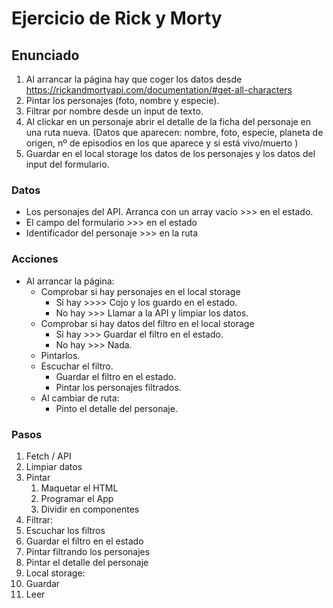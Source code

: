 # Ejercicio de Rick y Morty

## Enunciado

1. Al arrancar la página hay que coger los datos desde https://rickandmortyapi.com/documentation/#get-all-characters
1. Pintar los personajes (foto, nombre y especie).
1. Filtrar por nombre desde un input de texto.
1. Al clickar en un personaje abrir el detalle de la ficha del personaje en una ruta nueva. (Datos que aparecen: nombre, foto, especie,  planeta de origen, nº de episodios en los que aparece y si está vivo/muerto )
1. Guardar en el local storage los datos de los personajes y los datos del input del formulario.

### Datos

- Los personajes del API. Arranca con un array vacío >>> en el estado.
- El campo del formulario >>> en el estado
- Identificador del personaje >>> en la ruta

### Acciones

- Al arrancar la página:
  - Comprobar si hay personajes en el local storage
    - Sí hay >>>> Cojo y los guardo en el estado.
    - No hay >>> Llamar a la API y limpiar los datos.
  - Comprobar si hay datos del filtro en el local storage
    - Sí hay >>> Guardar el filtro en el estado.
    - No hay >>> Nada.
  - Pintarlos.
  - Escuchar el filtro.
    - Guardar el filtro en el estado.
    - Pintar los personajes filtrados.
  - Al cambiar de ruta:
    - Pinto el detalle del personaje.

### Pasos

1. Fetch / API
  1. Limpiar datos
1. Pintar
   1. Maquetar el HTML
   1. Programar el App
   1. Dividir en componentes
1. Filtrar:
  1. Escuchar los filtros
  1. Guardar el filtro en el estado
  1. Pintar filtrando los personajes
1. Pintar el detalle del personaje
1. Local storage:
  1. Guardar
  1. Leer